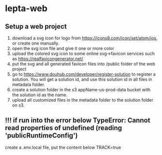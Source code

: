 # lepta-web

## Setup a web project
1. download a svg icon for logo from https://icons8.com/icon/set/atom/ios, or create one manually.
2. open the svg icon file and give it one or more color
3. upload the colored svg icon to some online svg->favicon services such as https://realfavicongenerator.net/
4. put the svg and all generated favicon files into /public folder of the web project 
5. go to https://www.douhub.com/developer/register-solution to register a solution. You will get a solution id, and use this solution id in all files in metadata folder.
6. create a solution folder in the s3 appName-us-prod-data bucket with the solution id as the name. 
7. upload all customized files in the metadata folder to the solution folder on s3.

## !!! if run into the error below TypeError: Cannot read properties of undefined (reading 'publicRuntimeConfig')
create a .env.local file, put the content below
TRACK=true